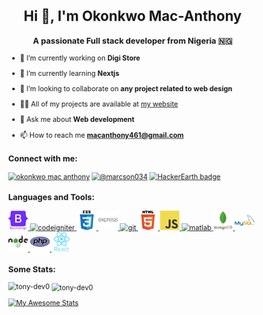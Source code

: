 <h1 align="center">Hi 👋, I'm Okonkwo Mac-Anthony</h1>
<h3 align="center">A passionate Full stack developer from Nigeria  🇳🇬</h3>

- 🔭 I’m currently working on **Digi Store**

- 🌱 I’m currently learning **Nextjs**

- 👯 I’m looking to collaborate on **any project related to web design**

- 👨‍💻 All of my projects are available at [my website](macanthony.vercel.app)

- 💬 Ask me about **Web development**

- 📫 How to reach me **macanthony461@gmail.com**

<h3 align="left">Connect with me:</h3>
<p align="left">
<a href="https://linkedin.com/in/okonkwo-mac-anthony-2a3302290" target="blank"><img align="center" src="https://raw.githubusercontent.com/rahuldkjain/github-profile-readme-generator/master/src/images/icons/Social/linked-in-alt.svg" alt="okonkwo mac anthony" height="30" width="40" /></a>
<a href="https://www.hackerrank.com/@marcson034" target="blank"><img align="center" src="https://raw.githubusercontent.com/rahuldkjain/github-profile-readme-generator/master/src/images/icons/Social/hackerrank.svg" alt="@marcson034" height="30" width="40" /></a>
<a href="https://www.hackerearth.com/@marcson" target="blank"><img align="center" src="https://www.svgrepo.com/show/306170/hackerearth.svg" alt="HackerEarth badge" height="30" width="40" /></a>
</p>

<h3 align="left">Languages and Tools:</h3>
<p align="left"> <a href="https://getbootstrap.com" target="_blank" rel="noreferrer"> <img src="https://raw.githubusercontent.com/devicons/devicon/master/icons/bootstrap/bootstrap-plain-wordmark.svg" alt="bootstrap" width="40" height="40"/> </a> <a href="https://codeigniter.com" target="_blank" rel="noreferrer"> <img src="https://cdn.worldvectorlogo.com/logos/codeigniter.svg" alt="codeigniter" width="40" height="40"/> </a> <a href="https://www.w3schools.com/css/" target="_blank" rel="noreferrer"> <img src="https://raw.githubusercontent.com/devicons/devicon/master/icons/css3/css3-original-wordmark.svg" alt="css3" width="40" height="40"/> </a> <a href="https://expressjs.com" target="_blank" rel="noreferrer"> <img src="https://raw.githubusercontent.com/devicons/devicon/master/icons/express/express-original-wordmark.svg" alt="express" width="40" height="40"/> </a> <a href="https://git-scm.com/" target="_blank" rel="noreferrer"> <img src="https://www.vectorlogo.zone/logos/git-scm/git-scm-icon.svg" alt="git" width="40" height="40"/> </a> <a href="https://www.w3.org/html/" target="_blank" rel="noreferrer"> <img src="https://raw.githubusercontent.com/devicons/devicon/master/icons/html5/html5-original-wordmark.svg" alt="html5" width="40" height="40"/> </a> <a href="https://developer.mozilla.org/en-US/docs/Web/JavaScript" target="_blank" rel="noreferrer"> <img src="https://raw.githubusercontent.com/devicons/devicon/master/icons/javascript/javascript-original.svg" alt="javascript" width="40" height="40"/> </a> <a href="https://www.mathworks.com/" target="_blank" rel="noreferrer"> <img src="https://upload.wikimedia.org/wikipedia/commons/2/21/Matlab_Logo.png" alt="matlab" width="40" height="40"/> </a> <a href="https://www.mongodb.com/" target="_blank" rel="noreferrer"> <img src="https://raw.githubusercontent.com/devicons/devicon/master/icons/mongodb/mongodb-original-wordmark.svg" alt="mongodb" width="40" height="40"/> </a> <a href="https://www.mysql.com/" target="_blank" rel="noreferrer"> <img src="https://raw.githubusercontent.com/devicons/devicon/master/icons/mysql/mysql-original-wordmark.svg" alt="mysql" width="40" height="40"/> </a> <a href="https://nodejs.org" target="_blank" rel="noreferrer"> <img src="https://raw.githubusercontent.com/devicons/devicon/master/icons/nodejs/nodejs-original-wordmark.svg" alt="nodejs" width="40" height="40"/> </a> <a href="https://www.php.net" target="_blank" rel="noreferrer"> <img src="https://raw.githubusercontent.com/devicons/devicon/master/icons/php/php-original.svg" alt="php" width="40" height="40"/> </a> <a href="https://reactjs.org/" target="_blank" rel="noreferrer"> <img src="https://raw.githubusercontent.com/devicons/devicon/master/icons/react/react-original-wordmark.svg" alt="react" width="40" height="40"/> </a> </p>
<h3 align="left">Some Stats:</h3>

<p><img align="left" src="https://github-readme-stats.vercel.app/api/top-langs?username=tony-dev0&hide=css,html&layout=compact" alt="tony-dev0" /></p>

<p>&nbsp;<img align="center" src="https://github-readme-stats.vercel.app/api?username=tony-dev0&count_private=true" alt="tony-dev0" /></p>

[![My Awesome Stats](https://awesome-github-stats.azurewebsites.net/user-stats/brunobritodev)](https://git.io/awesome-stats-card)
